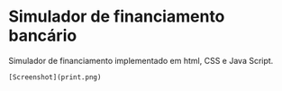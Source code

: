 # Simulador de financiamento bancário

Simulador de financiamento implementado em html, CSS e Java Script.

```git
[Screenshot](print.png)
```

